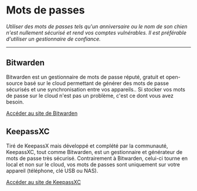 # Mots de passes

*Utiliser des mots de passes tels qu'un anniversaire ou le nom de son chien n'est nullement sécurisé et rend vos comptes vulnérables. Il est préférable d'utiliser un gestionnaire de confiance.*

---

## Bitwarden

Bitwarden est un gestionnaire de mots de passe réputé, gratuit et open-source basé sur le cloud permettant de générer des mots de passe sécurisés et une synchronisation entre vos appareils.. Si stocker vos mots de passe sur le cloud n'est pas un problème, c'est ce dont vous avez besoin.

[Accéder au site de Bitwarden](https://bitwarden.com)

## KeepassXC

Tiré de KeepassX mais développé et complété par la communauté, KeepassXC, tout comme Bitwarden, est un gestionnaire et générateur de mots de passe très sécurisé. Contrairement à Bitwarden, celui-ci tourne en local et non sur le cloud, vos mots de passes sont uniquement sur votre appareil (téléphone, clé USB ou NAS).

[Accéder au site de KeepassXC](https://keepassxc.org)
